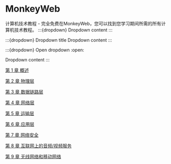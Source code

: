 # MonkeyWeb
计算机技术教程 - 完全免费在MonkeyWeb，您可以找到您学习期间所需的所有计算机技术教程。
:::{dropdown}
Dropdown content
:::

:::{dropdown} Dropdown title
Dropdown content
:::

:::{dropdown} Open dropdown
:open:

Dropdown content
:::


[第 1 章  概述](https://www.notion.so/1-022765253c0e4dd2b91809e8a2f01169?pvs=21)

[第 2 章  物理层](https://www.notion.so/2-0e8826a0174d4cf7bd64127313d4dd63?pvs=21)

[第 3 章  数据链路层](https://www.notion.so/3-8ca8c29ac7834694a48ee1338e462c12?pvs=21)

[第 4 章  网络层](https://www.notion.so/4-bb2c51345ef84d86a6b5186adb67abaf?pvs=21)

[第 5 章  运输层](https://www.notion.so/5-0ae33df1578e459ebb29cbff4bdb253a?pvs=21)

[第 6 章  应用层](https://www.notion.so/6-ed405267eb2747eb9b6fdf6cba532d3c?pvs=21)

[第 7 章  网络安全](https://www.notion.so/7-5afc91fa3c2740b68dde63c776aa8108?pvs=21)

[第 8 章  互联网上的音频/视频服务](https://www.notion.so/8-b23bc0688d644eb896308fcfae6741fa?pvs=21)

[第 9 章  无线网络和移动网络](https://www.notion.so/9-4f7e21dde24443b3956a9572c77cf60a?pvs=21)
